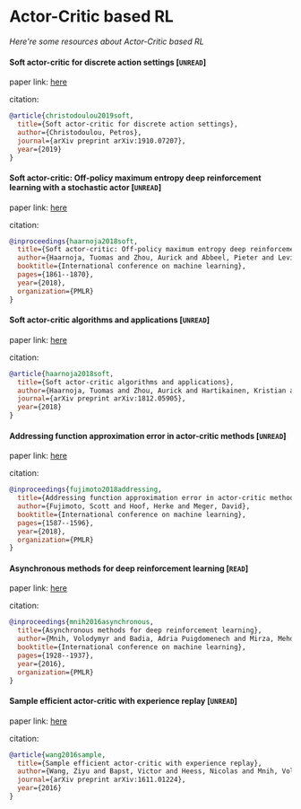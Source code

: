 # Actor-Critic based RL
*Here're some resources about Actor-Critic based RL*


#### Soft actor-critic for discrete action settings [`UNREAD`]

paper link: [here](https://arxiv.org/pdf/1910.07207)

citation: 
```bibtex
@article{christodoulou2019soft,
  title={Soft actor-critic for discrete action settings},
  author={Christodoulou, Petros},
  journal={arXiv preprint arXiv:1910.07207},
  year={2019}
}
```
    

#### Soft actor-critic: Off-policy maximum entropy deep reinforcement learning with a stochastic actor [`UNREAD`]

paper link: [here](http://proceedings.mlr.press/v80/haarnoja18b/haarnoja18b.pdf)

citation: 
```bibtex
@inproceedings{haarnoja2018soft,
  title={Soft actor-critic: Off-policy maximum entropy deep reinforcement learning with a stochastic actor},
  author={Haarnoja, Tuomas and Zhou, Aurick and Abbeel, Pieter and Levine, Sergey},
  booktitle={International conference on machine learning},
  pages={1861--1870},
  year={2018},
  organization={PMLR}
}
```
    


#### Soft actor-critic algorithms and applications [`UNREAD`]

paper link: [here](https://arxiv.org/pdf/1812.05905)

citation: 
```bibtex
@article{haarnoja2018soft,
  title={Soft actor-critic algorithms and applications},
  author={Haarnoja, Tuomas and Zhou, Aurick and Hartikainen, Kristian and Tucker, George and Ha, Sehoon and Tan, Jie and Kumar, Vikash and Zhu, Henry and Gupta, Abhishek and Abbeel, Pieter and others},
  journal={arXiv preprint arXiv:1812.05905},
  year={2018}
}
```


#### Addressing function approximation error in actor-critic methods [`UNREAD`]

paper link: [here](http://proceedings.mlr.press/v80/fujimoto18a/fujimoto18a.pdf)

citation: 
```bibtex
@inproceedings{fujimoto2018addressing,
  title={Addressing function approximation error in actor-critic methods},
  author={Fujimoto, Scott and Hoof, Herke and Meger, David},
  booktitle={International conference on machine learning},
  pages={1587--1596},
  year={2018},
  organization={PMLR}
}
```
    

#### Asynchronous methods for deep reinforcement learning [`READ`]

paper link: [here](http://proceedings.mlr.press/v48/mniha16.pdf)

citation: 
```bibtex
@inproceedings{mnih2016asynchronous,
  title={Asynchronous methods for deep reinforcement learning},
  author={Mnih, Volodymyr and Badia, Adria Puigdomenech and Mirza, Mehdi and Graves, Alex and Lillicrap, Timothy and Harley, Tim and Silver, David and Kavukcuoglu, Koray},
  booktitle={International conference on machine learning},
  pages={1928--1937},
  year={2016},
  organization={PMLR}
}
```
    

#### Sample efficient actor-critic with experience replay [`UNREAD`]

paper link: [here](https://arxiv.org/pdf/1611.01224)

citation: 
```bibtex
@article{wang2016sample,
  title={Sample efficient actor-critic with experience replay},
  author={Wang, Ziyu and Bapst, Victor and Heess, Nicolas and Mnih, Volodymyr and Munos, Remi and Kavukcuoglu, Koray and de Freitas, Nando},
  journal={arXiv preprint arXiv:1611.01224},
  year={2016}
}
```
    